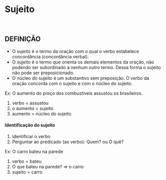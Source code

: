 # Sujeito

<br>

## DEFINIÇÃO
* O sujeito é o termo da oração com o qual o verbo estabelece concordância (concordância verbal).
* O sujeito é o termo que orienta os demais elementos da oração, não podendo ser subordinado a nenhum outro termo. Dessa forma o sujeito não pode ser preposicionado.
* O núcleo do sujeito é um substantivo sem preposição. O verbo da oração concorda com o sujeito e com o núcleo do sujeito.

Ex: O aumento do preço dos combustíveis assustou os brasileiros.
1. verbo = assustou
2. o aumento = sujeito
3. aumento = núcleo do sujeito

#### Identificação do sujeito
1. Identificar o verbo
2. Perguntar ao predicado (ao verbo): Quem? ou O quê?

Ex: O carro bateu na parede
1. verbo = bateu
2. O que bateu na parede? => o carro
3. sujeito = carro
